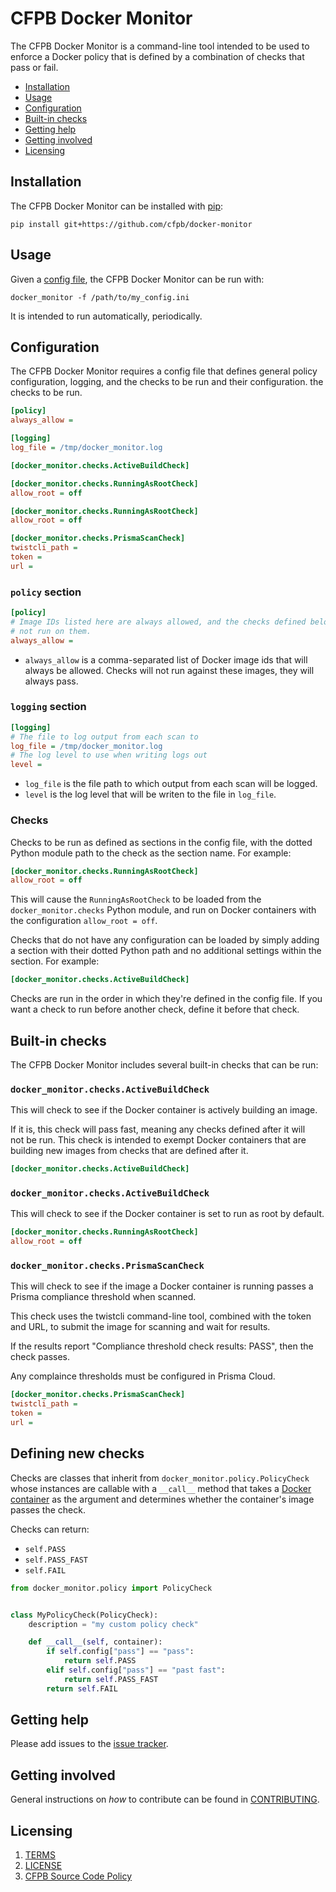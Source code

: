# CFPB Docker Monitor

The CFPB Docker Monitor is a command-line tool intended to be used to 
enforce a Docker policy that is defined by a combination of checks that 
pass or fail. 

- [Installation](#installation)
- [Usage](#usage)
- [Configuration](#configuration)
- [Built-in checks](#built-in-checks)
- [Getting help](#getting-help)
- [Getting involved](#getting-involved)
- [Licensing](#licensing)

## Installation

The CFPB Docker Monitor can be installed with [pip](https://pip.pypa.io/en/stable/):

```
pip install git+https://github.com/cfpb/docker-monitor
```

## Usage

Given a [config file](#configuration), the CFPB Docker Monitor can be run with:

```shell
docker_monitor -f /path/to/my_config.ini
```

It is intended to run automatically, periodically.

## Configuration

The CFPB Docker Monitor requires a config file that defines general policy 
configuration, logging, and the checks to be run and their configuration.
the checks to be run. 

```ini
[policy]
always_allow =

[logging]
log_file = /tmp/docker_monitor.log

[docker_monitor.checks.ActiveBuildCheck]

[docker_monitor.checks.RunningAsRootCheck]
allow_root = off

[docker_monitor.checks.RunningAsRootCheck]
allow_root = off

[docker_monitor.checks.PrismaScanCheck]
twistcli_path = 
token = 
url = 
```

### `policy` section

```ini
[policy]
# Image IDs listed here are always allowed, and the checks defined below will 
# not run on them.
always_allow =
```

- `always_allow` is a comma-separated list of Docker image ids that will 
  always be allowed. Checks will not run against these images, they will 
  always pass.

### `logging` section

```ini
[logging]
# The file to log output from each scan to
log_file = /tmp/docker_monitor.log
# The log level to use when writing logs out
level = 
```

- `log_file` is the file path to which output from each scan will be logged.
- `level` is the log level that will be writen to the file in `log_file`.

### Checks

Checks to be run as defined as sections in the config file, with the dotted 
Python module path to the check as the section name. For example:

```ini
[docker_monitor.checks.RunningAsRootCheck]
allow_root = off
```

This will cause the `RunningAsRootCheck` to be loaded from the 
`docker_monitor.checks` Python module, and run on Docker containers with 
the configuration `allow_root = off`.

Checks that do not have any configuration can be loaded by simply adding a 
section with their dotted Python path and no additional settings within 
the section. For example:

```ini
[docker_monitor.checks.ActiveBuildCheck]
```

Checks are run in the order in which they're defined in the config file. If 
you want a check to run before another check, define it before that check.


## Built-in checks

The CFPB Docker Monitor includes several built-in checks that can be run:

### `docker_monitor.checks.ActiveBuildCheck`

This will check to see if the Docker container is actively building an image.

If it is, this check will pass fast, meaning any checks defined after it will  
not be run. This check is intended to exempt Docker containers that are 
building new images from checks that are defined after it.

```ini
[docker_monitor.checks.ActiveBuildCheck]
```

### `docker_monitor.checks.ActiveBuildCheck`

This will check to see if the Docker container is set to run as root by 
default. 

```ini
[docker_monitor.checks.RunningAsRootCheck]
allow_root = off
```

### `docker_monitor.checks.PrismaScanCheck`

This will check to see if the image a Docker container is running passes a 
Prisma compliance threshold when scanned. 

This check uses the twistcli command-line tool, combined with the token and 
URL, to submit the image for scanning and wait for results. 

If the results report "Compliance threshold check results: PASS", then the 
check passes.

Any complaince thresholds must be configured in Prisma Cloud.

```ini
[docker_monitor.checks.PrismaScanCheck]
twistcli_path = 
token = 
url = 
```

## Defining new checks

Checks are classes that inherit from `docker_monitor.policy.PolicyCheck`
whose instances are callable with a `__call__` method that takes a [Docker 
container](https://docker-py.readthedocs.io/en/stable/containers.html) as the 
argument and determines whether the container's image passes the check.

Checks can return:

- `self.PASS`
- `self.PASS_FAST`
- `self.FAIL`

```python
from docker_monitor.policy import PolicyCheck


class MyPolicyCheck(PolicyCheck):
    description = "my custom policy check"

    def __call__(self, container):
        if self.config["pass"] == "pass":
            return self.PASS
        elif self.config["pass"] == "past fast":
            return self.PASS_FAST
        return self.FAIL
```


## Getting help

Please add issues to the [issue tracker](https://github.com/cfpb/docker-monitor/issues).

## Getting involved

General instructions on _how_ to contribute can be found in [CONTRIBUTING](CONTRIBUTING.md).

## Licensing
1. [TERMS](TERMS.md)
2. [LICENSE](LICENSE)
3. [CFPB Source Code Policy](https://github.com/cfpb/source-code-policy/)
